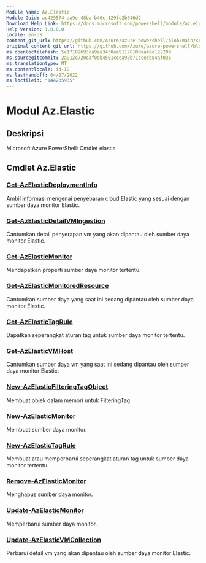 ```yaml
---
Module Name: Az.Elastic
Module Guid: ac429574-aa9e-48ba-b46c-129fe2b846d2
Download Help Link: https://docs.microsoft.com/powershell/module/az.elastic
Help Version: 1.0.0.0
Locale: en-US
content_git_url: https://github.com/Azure/azure-powershell/blob/main/src/Elastic/help/Az.Elastic.md
original_content_git_url: https://github.com/Azure/azure-powershell/blob/main/src/Elastic/help/Az.Elastic.md
ms.openlocfilehash: 5e17102693ca9ae3430ea9117810daa4ba122209
ms.sourcegitcommit: 2a912c720caf0db4501ccea98b71ccecb84af036
ms.translationtype: MT
ms.contentlocale: id-ID
ms.lasthandoff: 04/27/2022
ms.locfileid: "144235935"
---
```

# Modul Az.Elastic
## Deskripsi
Microsoft Azure PowerShell: Cmdlet elastis

## Cmdlet Az.Elastic
### [Get-AzElasticDeploymentInfo](Get-AzElasticDeploymentInfo.md)
Ambil informasi mengenai penyebaran cloud Elastic yang sesuai dengan sumber daya monitor Elastic.

### [Get-AzElasticDetailVMIngestion](Get-AzElasticDetailVMIngestion.md)
Cantumkan detail penyerapan vm yang akan dipantau oleh sumber daya monitor Elastic.

### [Get-AzElasticMonitor](Get-AzElasticMonitor.md)
Mendapatkan properti sumber daya monitor tertentu.

### [Get-AzElasticMonitoredResource](Get-AzElasticMonitoredResource.md)
Cantumkan sumber daya yang saat ini sedang dipantau oleh sumber daya monitor Elastic.

### [Get-AzElasticTagRule](Get-AzElasticTagRule.md)
Dapatkan seperangkat aturan tag untuk sumber daya monitor tertentu.

### [Get-AzElasticVMHost](Get-AzElasticVMHost.md)
Cantumkan sumber daya vm yang saat ini sedang dipantau oleh sumber daya monitor Elastic.

### [New-AzElasticFilteringTagObject](New-AzElasticFilteringTagObject.md)
Membuat objek dalam memori untuk FilteringTag

### [New-AzElasticMonitor](New-AzElasticMonitor.md)
Membuat sumber daya monitor.

### [New-AzElasticTagRule](New-AzElasticTagRule.md)
Membuat atau memperbarui seperangkat aturan tag untuk sumber daya monitor tertentu.

### [Remove-AzElasticMonitor](Remove-AzElasticMonitor.md)
Menghapus sumber daya monitor.

### [Update-AzElasticMonitor](Update-AzElasticMonitor.md)
Memperbarui sumber daya monitor.

### [Update-AzElasticVMCollection](Update-AzElasticVMCollection.md)
Perbarui detail vm yang akan dipantau oleh sumber daya monitor Elastic.

